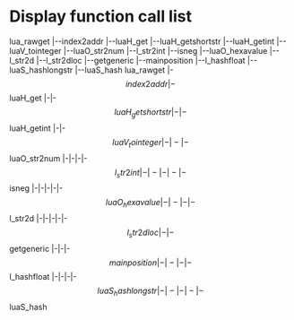 # Display function call list
lua_rawget
  |--index2addr
  |--luaH_get
    |--luaH_getshortstr
    |--luaH_getint
    |--luaV_tointeger
      |--luaO_str2num
        |--l_str2int
          |--isneg
          |--luaO_hexavalue
        |--l_str2d
          |--l_str2dloc
    |--getgeneric
      |--mainposition
        |--l_hashfloat
        |--luaS_hashlongstr
          |--luaS_hash
lua_rawget
|-$$index2addr
|-$$luaH_get
|-|-$$luaH_getshortstr
|-|-$$luaH_getint
|-|-$$luaV_tointeger
|-|-|-$$luaO_str2num
|-|-|-|-$$l_str2int
|-|-|-|-|-$$isneg
|-|-|-|-|-$$luaO_hexavalue
|-|-|-|-$$l_str2d
|-|-|-|-|-$$l_str2dloc
|-|-$$getgeneric
|-|-|-$$mainposition
|-|-|-|-$$l_hashfloat
|-|-|-|-$$luaS_hashlongstr
|-|-|-|-|-$$luaS_hash

